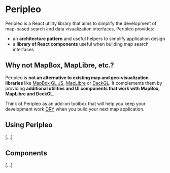 # Peripleo

Peripleo is a React utility library that aims to simplify the development of map-based search and data visualization interfaces. Peripleo provides:

- an __architecture pattern__ and useful helpers to simplify application design
- a __library of React components__ useful when building map search interfaces

## Why not MapBox, MapLibre, etc.?

Peripleo is __not an alternative to existing map and geo-visualization libraries__ like [MapBox GL JS](https://www.mapbox.com/mapbox-gljs), [MapLibre](https://maplibre.org/) or [DeckGL](https://deck.gl/). It complements them by providing __additional utilities and UI components that work with MapBox, MapLibre and DeckGL__.

Think of Peripleo as an add-on toolbox that will help you keep your development work [DRY](https://en.wikipedia.org/wiki/Don%27t_repeat_yourself) when you build your next map application.

## Using Peripleo

[...]

## Components

[...]



